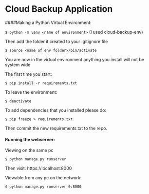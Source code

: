 # Cloud Backup Application

####Making a Python Virtual Environment:

`$ python -m venv <name of environment>` (I used cloud-backup-env)

Then add the folder it created to your .gitignore file

`$ source <name of env folder>/bin/activate`

You are now in the virtual environment anything you install will not be system wide

The first time you start:

`$ pip install -r requirements.txt`

To leave the environment:

`$ deactivate`

To add dependencies that you installed please do:

`$ pip freeze > requirements.txt`

Then commit the new requirements.txt to the repo.

#### Running the webserver:
Viewing on the same pc

`$ python manage.py runserver`

Then visit: https://localhost:8000

Viewable from any pc on the network:

`$ python manage.py runserver 0:8000`

